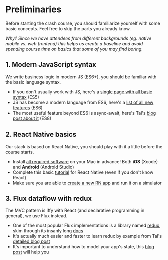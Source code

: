 # Preliminaries

Before starting the crash course, you should familiarize yourself with some basic concepts. Feel free to skip the parts you already know.

*Why? Since we have attendees from different backgrounds (eg. native mobile vs. web frontend) this helps us create a baseline and avoid spending course time on basics that some of you may find boring.*

## 1. Modern JavaScript syntax

We write business logic in modern JS (ES6+), you should be familiar with the basic language syntax.

* If you don't usually work with JS, here's a [single page with all basic syntax](http://betterexplained.com/articles/the-single-page-javascript-overview) (ES5)
* JS has become a modern language from ES6, here's a [list of all new features](https://github.com/lukehoban/es6features) (ES6)
* The most useful feature beyond ES6 is async-await, here's Tal's [blog post about it](https://hackernoon.com/an-ode-to-async-await-7da2dd3c2056#.pyx0twijy) (ES8)

## 2. React Native basics

Our stack is based on React Native, you should play with it a little before the course starts.

* Install [all required software](https://facebook.github.io/react-native/docs/getting-started.html) on your Mac in advance! Both **iOS** (Xcode) and **Android** (Android Studio)
* Complete this basic [tutorial](https://facebook.github.io/react-native/docs/tutorial.html) for React Native (even if you don't know React)
* Make sure you are able to [create a new RN app](https://facebook.github.io/react-native/docs/getting-started.html#testing-your-react-native-installation) and run it on a simulator

## 3. Flux dataflow with redux

The MVC pattern is iffy with React (and declarative programming in general), we use Flux instead.

* One of the most popular Flux implementations is a library named [redux](https://github.com/reactjs/redux), skim through its insanly long [docs](http://redux.js.org)
* It's actually much easier and faster to learn redux by example from Tal's [detailed blog post](https://hackernoon.com/redux-step-by-step-a-simple-and-robust-workflow-for-real-life-apps-1fdf7df46092#.qrxxpd867)
* It's important to understand how to model your app's state, this [blog post](https://hackernoon.com/avoiding-accidental-complexity-when-structuring-your-app-state-6e6d22ad5e2a#.gchj7syn3) will help you
